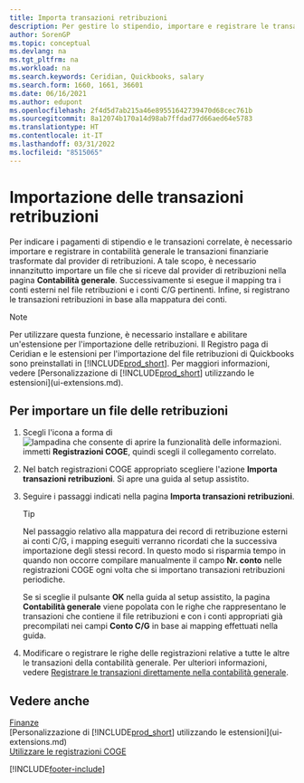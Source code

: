 ```yaml
---
title: Importa transazioni retribuzioni
description: Per gestire lo stipendio, importare e registrare le transazioni finanziarie dal provider di retribuzioni nella contabilità generale, utilizzando un'estensione di retribuzione quale Ceridian.
author: SorenGP
ms.topic: conceptual
ms.devlang: na
ms.tgt_pltfrm: na
ms.workload: na
ms.search.keywords: Ceridian, Quickbooks, salary
ms.search.form: 1660, 1661, 36601
ms.date: 06/16/2021
ms.author: edupont
ms.openlocfilehash: 2f4d5d7ab215a46e89551642739470d68cec761b
ms.sourcegitcommit: 8a12074b170a14d98ab7ffdad77d66aed64e5783
ms.translationtype: HT
ms.contentlocale: it-IT
ms.lasthandoff: 03/31/2022
ms.locfileid: "8515065"
---
```

# <a name="importing-payroll-transactions"></a>Importazione delle transazioni retribuzioni

Per indicare i pagamenti di stipendio e le transazioni correlate, è necessario importare e registrare in contabilità generale le transazioni finanziarie trasformate dal provider di retribuzioni. A tale scopo, è necessario innanzitutto importare un file che si riceve dal provider di retribuzioni nella pagina **Contabilità generale**. Successivamente si esegue il mapping tra i conti esterni nel file retribuzioni e i conti C/G pertinenti. Infine, si registrano le transazioni retribuzioni in base alla mappatura dei conti.

> [!NOTE]  
> Per utilizzare questa funzione, è necessario installare e abilitare un'estensione per l'importazione delle retribuzioni. Il Registro paga di Ceridian e le estensioni per l'importazione del file retribuzioni di Quickbooks sono preinstallati in [!INCLUDE[prod_short](includes/prod_short.md)]. Per maggiori informazioni, vedere [Personalizzazione di [!INCLUDE[prod_short](includes/prod_short.md)] utilizzando le estensioni](ui-extensions.md).

## <a name="to-import-a-payroll-file"></a>Per importare un file delle retribuzioni

1. Scegli l'icona a forma di ![lampadina che consente di aprire la funzionalità delle informazioni.](media/ui-search/search_small.png "Dimmi cosa vuoi fare") immetti **Registrazioni COGE**, quindi scegli il collegamento correlato.
2. Nel batch registrazioni COGE appropriato scegliere l'azione **Importa transazioni retribuzioni**. Si apre una guida al setup assistito.
3. Seguire i passaggi indicati nella pagina **Importa transazioni retribuzioni**.

    > [!TIP]  
    >   Nel passaggio relativo alla mappatura dei record di retribuzione esterni ai conti C/G, i mapping eseguiti verranno ricordati che la successiva importazione degli stessi record. In questo modo si risparmia tempo in quando non occorre compilare manualmente il campo **Nr. conto** nelle registrazioni COGE ogni volta che si importano transazioni retribuzioni periodiche.   

    Se si sceglie il pulsante **OK** nella guida al setup assistito, la pagina **Contabilità generale** viene popolata con le righe che rappresentano le transazioni che contiene il file retribuzioni e con i conti appropriati già precompilati nei campi **Conto C/G** in base ai mapping effettuati nella guida.
4. Modificare o registrare le righe delle registrazioni relative a tutte le altre le transazioni della contabilità generale. Per ulteriori informazioni, vedere [Registrare le transazioni direttamente nella contabilità generale](finance-how-post-transactions-directly.md).   

## <a name="see-also"></a>Vedere anche

[Finanze](finance.md)  
[Personalizzazione di [!INCLUDE[prod_short](includes/prod_short.md)] utilizzando le estensioni](ui-extensions.md)  
[Utilizzare le registrazioni COGE](ui-work-general-journals.md)  


[!INCLUDE[footer-include](includes/footer-banner.md)]
